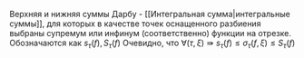 Верхняя и нижняя суммы Дарбу - [[Интегральная сумма|интегральные суммы]], для которых в качестве точек оснащенного разбиения выбраны супремум или инфинум (соответственно) функции на отрезке.
Обозначаются как $s_\tau(f), S_\tau(f)$
Очевидно, что $\forall (\tau, \xi) \Rrightarrow s_\tau(f) \le \sigma_\tau(f, \xi) \le S_\tau(f)$